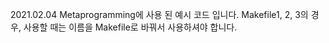 2021.02.04 Metaprogramming에 사용 된 예시 코드 입니다.
Makefile1, 2, 3의 경우, 사용할 때는 이름을 Makefile로 바꿔서 사용하셔야 합니다.
